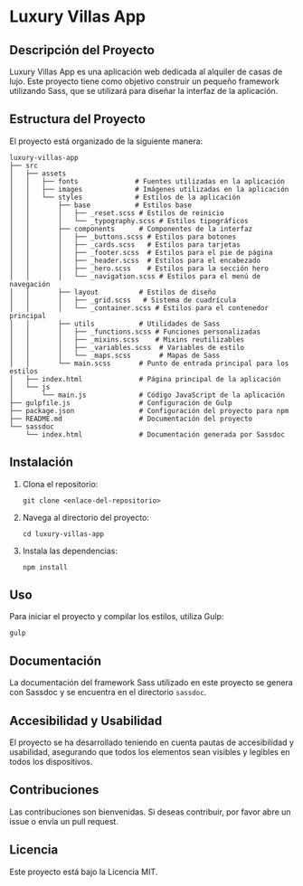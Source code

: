 # Luxury Villas App

## Descripción del Proyecto
Luxury Villas App es una aplicación web dedicada al alquiler de casas de lujo. Este proyecto tiene como objetivo construir un pequeño framework utilizando Sass, que se utilizará para diseñar la interfaz de la aplicación.

## Estructura del Proyecto
El proyecto está organizado de la siguiente manera:

```
luxury-villas-app
├── src
│   ├── assets
│   │   ├── fonts              # Fuentes utilizadas en la aplicación
│   │   ├── images             # Imágenes utilizadas en la aplicación
│   │   └── styles             # Estilos de la aplicación
│   │       ├── base           # Estilos base
│   │       │   ├── _reset.scss # Estilos de reinicio
│   │       │   └── _typography.scss # Estilos tipográficos
│   │       ├── components      # Componentes de la interfaz
│   │       │   ├── _buttons.scss # Estilos para botones
│   │       │   ├── _cards.scss   # Estilos para tarjetas
│   │       │   ├── _footer.scss  # Estilos para el pie de página
│   │       │   ├── _header.scss  # Estilos para el encabezado
│   │       │   ├── _hero.scss    # Estilos para la sección hero
│   │       │   └── _navigation.scss # Estilos para el menú de navegación
│   │       ├── layout          # Estilos de diseño
│   │       │   ├── _grid.scss   # Sistema de cuadrícula
│   │       │   └── _container.scss # Estilos para el contenedor principal
│   │       ├── utils           # Utilidades de Sass
│   │       │   ├── _functions.scss # Funciones personalizadas
│   │       │   ├── _mixins.scss    # Mixins reutilizables
│   │       │   ├── _variables.scss  # Variables de estilo
│   │       │   └── _maps.scss       # Mapas de Sass
│   │       └── main.scss       # Punto de entrada principal para los estilos
│   ├── index.html              # Página principal de la aplicación
│   └── js
│       └── main.js             # Código JavaScript de la aplicación
├── gulpfile.js                 # Configuración de Gulp
├── package.json                # Configuración del proyecto para npm
├── README.md                   # Documentación del proyecto
└── sassdoc
    └── index.html              # Documentación generada por Sassdoc
```

## Instalación
1. Clona el repositorio:
   ```
   git clone <enlace-del-repositorio>
   ```
2. Navega al directorio del proyecto:
   ```
   cd luxury-villas-app
   ```
3. Instala las dependencias:
   ```
   npm install
   ```

## Uso
Para iniciar el proyecto y compilar los estilos, utiliza Gulp:
```
gulp
```

## Documentación
La documentación del framework Sass utilizado en este proyecto se genera con Sassdoc y se encuentra en el directorio `sassdoc`.

## Accesibilidad y Usabilidad
El proyecto se ha desarrollado teniendo en cuenta pautas de accesibilidad y usabilidad, asegurando que todos los elementos sean visibles y legibles en todos los dispositivos.

## Contribuciones
Las contribuciones son bienvenidas. Si deseas contribuir, por favor abre un issue o envía un pull request.

## Licencia
Este proyecto está bajo la Licencia MIT.
